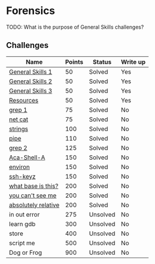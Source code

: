 # Forensics

TODO: What is the purpose of General Skills challenges?

## Challenges

|Name|Points|Status|Write up
|-|-|-|-|
|[General Skills 1](General%20Warmup%201)|50|Solved|Yes|
|[General Skills 2](General%20Warmup%202)|50|Solved|Yes|
|[General Skills 3](General%20Warmup%203)|50|Solved|Yes|
|[Resources](Resources)|50|Solved|Yes|
|[grep 1](grep%201)|75|Solved|No|
|[net cat](net%20cat)|75|Solved|No|
|[strings](strings)|100|Solved|No|
|[pipe](pipe)|110|Solved|No|
|[grep 2](grep%202)|125|Solved|No|
|[Aca-Shell-A](Aca-Shell-A)|150|Solved|No|
|[environ](environ)|150|Solved|No|
|[ssh-keyz](ssh-keyz)|150|Solved|No|
|[what base is this?](what%20base%20is%20this)|200|Solved|No|
|[you can't see me](you%20can%27t%20see%20me)|200|Solved|No|
|[absolutely relative](absolutely%20relative)|200|Solved|No|
|in out error|275|Unsolved|No|
|learn gdb|300|Unsolved|No|
|store|400|Unsolved|No|
|script me|500|Unsolved|No|
|Dog or Frog|900|Unsolved|No|
